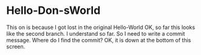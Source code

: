 # Hello-Don-sWorld
This on is because I got lost in the original Hello-World
OK, so far this looks like the second branch. I understand so far.
So I need to write a commit message. Where do I find the commit?
OK, it is down at the bottom of this screen.
